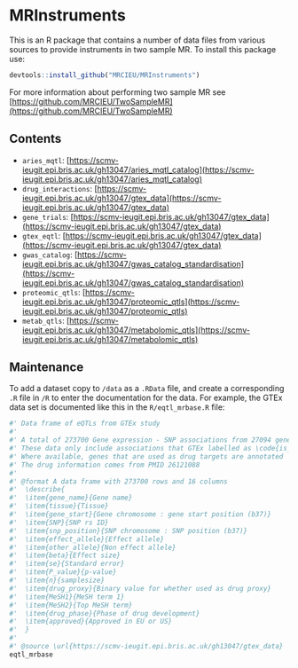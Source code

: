 # MRInstruments

This is an R package that contains a number of data files from various sources to provide instruments in two sample MR. To install this package use:

```r
devtools::install_github("MRCIEU/MRInstruments")
```

For more information about performing two sample MR see [https://github.com/MRCIEU/TwoSampleMR](https://github.com/MRCIEU/TwoSampleMR)

## Contents

- `aries_mqtl`: [https://scmv-ieugit.epi.bris.ac.uk/gh13047/aries_mqtl_catalog](https://scmv-ieugit.epi.bris.ac.uk/gh13047/aries_mqtl_catalog)
- `drug_interactions`: [https://scmv-ieugit.epi.bris.ac.uk/gh13047/gtex_data](https://scmv-ieugit.epi.bris.ac.uk/gh13047/gtex_data)
- `gene_trials`: [https://scmv-ieugit.epi.bris.ac.uk/gh13047/gtex_data](https://scmv-ieugit.epi.bris.ac.uk/gh13047/gtex_data)
- `gtex_eqtl`: [https://scmv-ieugit.epi.bris.ac.uk/gh13047/gtex_data](https://scmv-ieugit.epi.bris.ac.uk/gh13047/gtex_data)
- `gwas_catalog`: [https://scmv-ieugit.epi.bris.ac.uk/gh13047/gwas_catalog_standardisation](https://scmv-ieugit.epi.bris.ac.uk/gh13047/gwas_catalog_standardisation)
- `proteomic_qtls`: [https://scmv-ieugit.epi.bris.ac.uk/gh13047/proteomic_qtls](https://scmv-ieugit.epi.bris.ac.uk/gh13047/proteomic_qtls)
- `metab_qtls`: [https://scmv-ieugit.epi.bris.ac.uk/gh13047/metabolomic_qtls](https://scmv-ieugit.epi.bris.ac.uk/gh13047/metabolomic_qtls)


## Maintenance

To add a dataset copy to `/data` as a `.RData` file, and create a corresponding `.R` file in `/R` to enter the documentation for the data. For example, the GTEx data set is documented like this in the `R/eqtl_mrbase.R` file:

```r
#' Data frame of eQTLs from GTEx study
#'
#' A total of 273700 Gene expression - SNP associations from 27094 gene names and 44 tissues. Obtained from \url{http://www.gtexportal.org/home/}.
#' These data only include associations that GTEx labelled as \code{is_choson_snp}.
#' Where available, genes that are used as drug targets are annotated
#' The drug information comes from PMID 26121088
#'
#' @format A data frame with 273700 rows and 16 columns
#'  \describe{
#'  \item{gene_name}{Gene name}
#'  \item{tissue}{Tissue}
#'  \item{gene_start}{Gene chromosome : gene start position (b37)}
#'  \item{SNP}{SNP rs ID}
#'  \item{snp_position}{SNP chromosome : SNP position (b37)}
#'  \item{effect_allele}{Effect allele}
#'  \item{other_allele}{Non effect allele}
#'  \item{beta}{Effect size}
#'  \item{se}{Standard error}
#'  \item{P_value}{p-value}
#'  \item{n}{samplesize}
#'  \item{drug_proxy}{Binary value for whether used as drug proxy}
#'  \item{MeSH1}{MeSH term 1}
#'  \item{MeSH2}{Top MeSH term}
#'  \item{drug_phase}{Phase of drug development}
#'  \item{approved}{Approved in EU or US}
#'  }
#'
#' @source \url{https://scmv-ieugit.epi.bris.ac.uk/gh13047/gtex_data}
eqtl_mrbase
```

